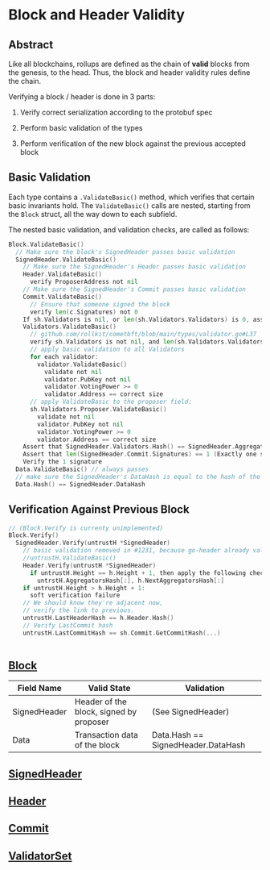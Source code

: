 # Block and Header Validity

## Abstract

Like all blockchains, rollups are defined as the chain of **valid** blocks from the genesis, to the head. Thus, the block and header validity rules define the chain.

Verifying a block / header is done in 3 parts:

1. Verify correct serialization according to the protobuf spec

2. Perform basic validation of the types

3. Perform verification of the new block against the previous accepted block

## Basic Validation

Each type contains a `.ValidateBasic()` method, which verifies that certain basic invariants hold. The `ValidateBasic()` calls are nested, starting from the `Block` struct, all the way down to each subfield.

The nested basic validation, and validation checks, are called as follows:

```go
Block.ValidateBasic()
  // Make sure the block's SignedHeader passes basic validation
  SignedHeader.ValidateBasic()
    // Make sure the SignedHeader's Header passes basic validation
    Header.ValidateBasic()
	  verify ProposerAddress not nil
	// Make sure the SignedHeader's Commit passes basic validation
	Commit.ValidateBasic()
	  // Ensure that someone signed the block
	  verify len(c.Signatures) not 0
	If sh.Validators is nil, or len(sh.Validators.Validators) is 0, assume based rollup, pass validation, and skip all remaining checks.
	Validators.ValidateBasic()
	  // github.com/rollkit/cometbft/blob/main/types/validator.go#L37
	  verify sh.Validators is not nil, and len(sh.Validators.Validators) != 0
	  // apply basic validation to all Validators
	  for each validator:
	    validator.ValidateBasic()
		  validate not nil
		  validator.PubKey not nil
		  validator.VotingPower >= 0
		  validator.Address == correct size
	  // apply ValidateBasic to the proposer field:
	  sh.Validators.Proposer.ValidateBasic()
		validate not nil
		validator.PubKey not nil
		validator.VotingPower >= 0
		validator.Address == correct size
    Assert that SignedHeader.Validators.Hash() == SignedHeader.AggregatorsHash
    Assert that len(SignedHeader.Commit.Signatures) == 1 (Exactly one signer check)
	Verify the 1 signature
  Data.ValidateBasic() // always passes
  // make sure the SignedHeader's DataHash is equal to the hash of the actual data in the block.
  Data.Hash() == SignedHeader.DataHash
```

## Verification Against Previous Block

```go
// (Block.Verify is currenty unimplemented)
Block.Verify()
  SignedHeader.Verify(untrustH *SignedHeader)
    // basic validation removed in #1231, because go-header already validates it
    //untrustH.ValidateBasic()
	Header.Verify(untrustH *SignedHeader)
	  if untrustH.Height == h.Height + 1, then apply the following check:
	    untrstH.AggregatorsHash[:], h.NextAggregatorsHash[:]
	if untrustH.Height > h.Height + 1:
	  soft verification failure	
	// We should know they're adjacent now,
	// verify the link to previous.
	untrustH.LastHeaderHash == h.Header.Hash()
	// Verify LastCommit hash
	untrustH.LastCommitHash == sh.Commit.GetCommitHash(...)
	
```

## [Block](https://github.com/rollkit/rollkit/blob/main/types/block.go#L26)

| **Field Name** | **Valid State**                         | **Validation**                     |
|----------------|-----------------------------------------|------------------------------------|
| SignedHeader   | Header of the block, signed by proposer | (See SignedHeader)                 |
| Data           | Transaction data of the block           | Data.Hash == SignedHeader.DataHash |

## [SignedHeader](https://github.com/rollkit/rollkit/blob/main/types/signed_header.go#L16)

## [Header](https://github.com/rollkit/rollkit/blob/main/types/header.go#L25)

## [Commit](https://github.com/rollkit/rollkit/blob/main/types/block.go#L48)

## [ValidatorSet](https://github.com/cometbft/cometbft/blob/main/types/validator_set.go#L51)
